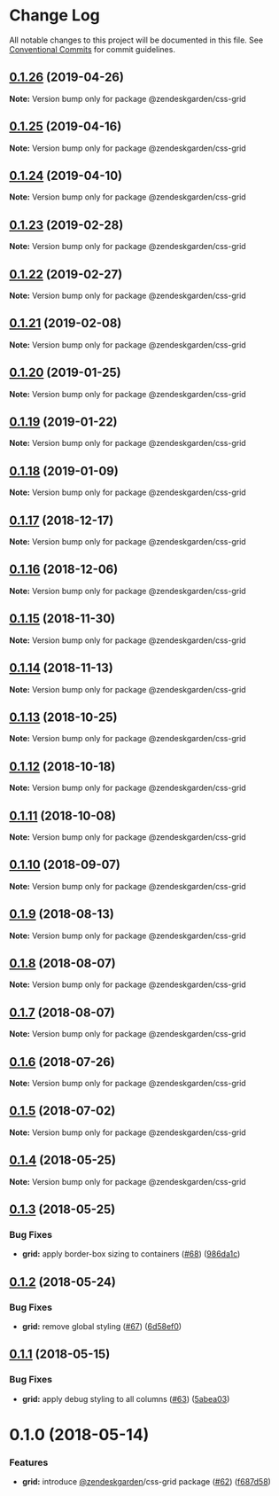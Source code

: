 # Change Log

All notable changes to this project will be documented in this file.
See [Conventional Commits](https://conventionalcommits.org) for commit guidelines.

## [0.1.26](https://github.com/zendeskgarden/css-components/compare/@zendeskgarden/css-grid@0.1.25...@zendeskgarden/css-grid@0.1.26) (2019-04-26)

**Note:** Version bump only for package @zendeskgarden/css-grid





## [0.1.25](https://github.com/zendeskgarden/css-components/compare/@zendeskgarden/css-grid@0.1.24...@zendeskgarden/css-grid@0.1.25) (2019-04-16)

**Note:** Version bump only for package @zendeskgarden/css-grid





## [0.1.24](https://github.com/zendeskgarden/css-components/compare/@zendeskgarden/css-grid@0.1.23...@zendeskgarden/css-grid@0.1.24) (2019-04-10)

**Note:** Version bump only for package @zendeskgarden/css-grid





## [0.1.23](https://github.com/zendeskgarden/css-components/compare/@zendeskgarden/css-grid@0.1.22...@zendeskgarden/css-grid@0.1.23) (2019-02-28)

**Note:** Version bump only for package @zendeskgarden/css-grid





## [0.1.22](https://github.com/zendeskgarden/css-components/compare/@zendeskgarden/css-grid@0.1.21...@zendeskgarden/css-grid@0.1.22) (2019-02-27)

**Note:** Version bump only for package @zendeskgarden/css-grid





## [0.1.21](https://github.com/zendeskgarden/css-components/compare/@zendeskgarden/css-grid@0.1.20...@zendeskgarden/css-grid@0.1.21) (2019-02-08)

**Note:** Version bump only for package @zendeskgarden/css-grid





## [0.1.20](https://github.com/zendeskgarden/css-components/compare/@zendeskgarden/css-grid@0.1.19...@zendeskgarden/css-grid@0.1.20) (2019-01-25)

**Note:** Version bump only for package @zendeskgarden/css-grid





## [0.1.19](https://github.com/zendeskgarden/css-components/compare/@zendeskgarden/css-grid@0.1.18...@zendeskgarden/css-grid@0.1.19) (2019-01-22)

**Note:** Version bump only for package @zendeskgarden/css-grid





## [0.1.18](https://github.com/zendeskgarden/css-components/compare/@zendeskgarden/css-grid@0.1.17...@zendeskgarden/css-grid@0.1.18) (2019-01-09)

**Note:** Version bump only for package @zendeskgarden/css-grid





## [0.1.17](https://github.com/zendeskgarden/css-components/compare/@zendeskgarden/css-grid@0.1.16...@zendeskgarden/css-grid@0.1.17) (2018-12-17)

**Note:** Version bump only for package @zendeskgarden/css-grid





## [0.1.16](https://github.com/zendeskgarden/css-components/compare/@zendeskgarden/css-grid@0.1.15...@zendeskgarden/css-grid@0.1.16) (2018-12-06)

**Note:** Version bump only for package @zendeskgarden/css-grid





## [0.1.15](https://github.com/zendeskgarden/css-components/compare/@zendeskgarden/css-grid@0.1.14...@zendeskgarden/css-grid@0.1.15) (2018-11-30)

**Note:** Version bump only for package @zendeskgarden/css-grid





## [0.1.14](https://github.com/zendeskgarden/css-components/compare/@zendeskgarden/css-grid@0.1.13...@zendeskgarden/css-grid@0.1.14) (2018-11-13)

**Note:** Version bump only for package @zendeskgarden/css-grid





## [0.1.13](https://github.com/zendeskgarden/css-components/compare/@zendeskgarden/css-grid@0.1.12...@zendeskgarden/css-grid@0.1.13) (2018-10-25)

**Note:** Version bump only for package @zendeskgarden/css-grid





## [0.1.12](https://github.com/zendeskgarden/css-components/compare/@zendeskgarden/css-grid@0.1.11...@zendeskgarden/css-grid@0.1.12) (2018-10-18)

**Note:** Version bump only for package @zendeskgarden/css-grid





## [0.1.11](https://github.com/zendeskgarden/css-components/compare/@zendeskgarden/css-grid@0.1.10...@zendeskgarden/css-grid@0.1.11) (2018-10-08)

**Note:** Version bump only for package @zendeskgarden/css-grid





<a name="0.1.10"></a>
## [0.1.10](https://github.com/zendeskgarden/css-components/compare/@zendeskgarden/css-grid@0.1.9...@zendeskgarden/css-grid@0.1.10) (2018-09-07)

**Note:** Version bump only for package @zendeskgarden/css-grid





<a name="0.1.9"></a>
## [0.1.9](https://github.com/zendeskgarden/css-components/compare/@zendeskgarden/css-grid@0.1.8...@zendeskgarden/css-grid@0.1.9) (2018-08-13)

**Note:** Version bump only for package @zendeskgarden/css-grid





<a name="0.1.8"></a>
## [0.1.8](https://github.com/zendeskgarden/css-components/compare/@zendeskgarden/css-grid@0.1.7...@zendeskgarden/css-grid@0.1.8) (2018-08-07)




**Note:** Version bump only for package @zendeskgarden/css-grid

<a name="0.1.7"></a>
## [0.1.7](https://github.com/zendeskgarden/css-components/compare/@zendeskgarden/css-grid@0.1.6...@zendeskgarden/css-grid@0.1.7) (2018-08-07)




**Note:** Version bump only for package @zendeskgarden/css-grid

<a name="0.1.6"></a>
## [0.1.6](https://github.com/zendeskgarden/css-components/compare/@zendeskgarden/css-grid@0.1.5...@zendeskgarden/css-grid@0.1.6) (2018-07-26)




**Note:** Version bump only for package @zendeskgarden/css-grid

<a name="0.1.5"></a>
## [0.1.5](https://github.com/zendeskgarden/css-components/compare/@zendeskgarden/css-grid@0.1.4...@zendeskgarden/css-grid@0.1.5) (2018-07-02)




**Note:** Version bump only for package @zendeskgarden/css-grid

<a name="0.1.4"></a>
## [0.1.4](https://github.com/zendeskgarden/css-components/compare/@zendeskgarden/css-grid@0.1.3...@zendeskgarden/css-grid@0.1.4) (2018-05-25)




**Note:** Version bump only for package @zendeskgarden/css-grid

<a name="0.1.3"></a>
## [0.1.3](https://github.com/zendeskgarden/css-components/compare/@zendeskgarden/css-grid@0.1.2...@zendeskgarden/css-grid@0.1.3) (2018-05-25)


### Bug Fixes

* **grid:** apply border-box sizing to containers ([#68](https://github.com/zendeskgarden/css-components/issues/68)) ([986da1c](https://github.com/zendeskgarden/css-components/commit/986da1c))




<a name="0.1.2"></a>
## [0.1.2](https://github.com/zendeskgarden/css-components/compare/@zendeskgarden/css-grid@0.1.1...@zendeskgarden/css-grid@0.1.2) (2018-05-24)


### Bug Fixes

* **grid:** remove global styling ([#67](https://github.com/zendeskgarden/css-components/issues/67)) ([6d58ef0](https://github.com/zendeskgarden/css-components/commit/6d58ef0))




<a name="0.1.1"></a>
## [0.1.1](https://github.com/zendeskgarden/css-components/compare/@zendeskgarden/css-grid@0.1.0...@zendeskgarden/css-grid@0.1.1) (2018-05-15)


### Bug Fixes

* **grid:** apply debug styling to all columns ([#63](https://github.com/zendeskgarden/css-components/issues/63)) ([5abea03](https://github.com/zendeskgarden/css-components/commit/5abea03))




<a name="0.1.0"></a>
# 0.1.0 (2018-05-14)


### Features

* **grid:** introduce [@zendeskgarden](https://github.com/zendeskgarden)/css-grid package ([#62](https://github.com/zendeskgarden/css-components/issues/62)) ([f687d58](https://github.com/zendeskgarden/css-components/commit/f687d58))
